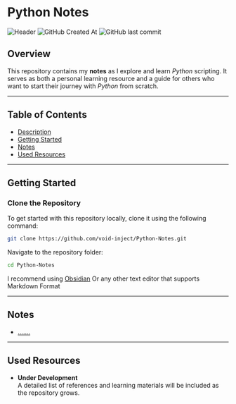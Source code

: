# Python Notes

![Header](https://github.com/void-inject/headers/raw/main/Python.jpeg)
 ![GitHub Created At](https://img.shields.io/github/created-at/void-inject/Python-Notes)
![GitHub last commit](https://img.shields.io/github/last-commit/void-inject/Python-Notes)


## Overview

This repository contains my **notes** as I explore and learn _Python_ scripting. It serves as both a personal learning resource and a guide for others who want to start their journey with _Python_ from scratch.

---

## Table of Contents

- [Description](#overview)
- [Getting Started](#getting-started)
- [Notes](#notes)
- [Used Resources](#used-resources)

---

## Getting Started
### Clone the Repository

To get started with this repository locally, clone it using the following command:

```bash
git clone https://github.com/void-inject/Python-Notes.git
```

Navigate to the repository folder:

```bash
cd Python-Notes
```

I recommend using [Obsidian](https://www.obsidian.md) Or any other text editor that supports Markdown Format

---
## Notes
- [.......](...)
---

## Used Resources

- **Under Development**  
    A detailed list of references and learning materials will be included as the repository grows.
